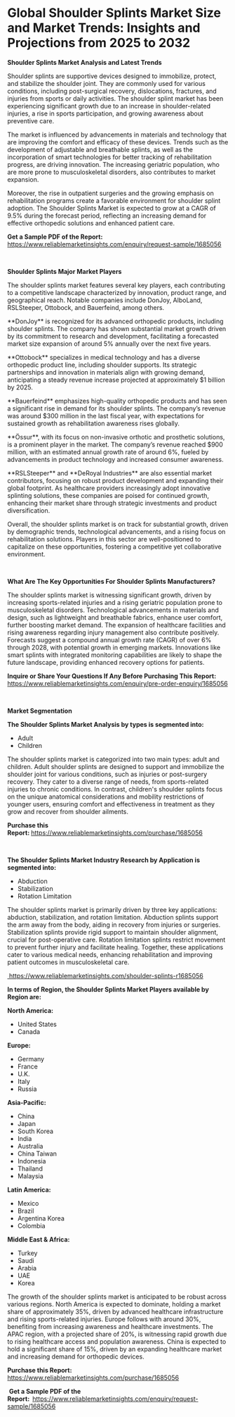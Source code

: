 <p><h1>Global Shoulder Splints Market Size and Market Trends: Insights and Projections from 2025 to 2032</h1></p><p><strong>Shoulder Splints Market Analysis and Latest Trends</strong></p>
<p><p>Shoulder splints are supportive devices designed to immobilize, protect, and stabilize the shoulder joint. They are commonly used for various conditions, including post-surgical recovery, dislocations, fractures, and injuries from sports or daily activities. The shoulder splint market has been experiencing significant growth due to an increase in shoulder-related injuries, a rise in sports participation, and growing awareness about preventive care. </p><p>The market is influenced by advancements in materials and technology that are improving the comfort and efficacy of these devices. Trends such as the development of adjustable and breathable splints, as well as the incorporation of smart technologies for better tracking of rehabilitation progress, are driving innovation. The increasing geriatric population, who are more prone to musculoskeletal disorders, also contributes to market expansion. </p><p>Moreover, the rise in outpatient surgeries and the growing emphasis on rehabilitation programs create a favorable environment for shoulder splint adoption. The Shoulder Splints Market is expected to grow at a CAGR of 9.5% during the forecast period, reflecting an increasing demand for effective orthopedic solutions and enhanced patient care.</p></p>
<p><strong>Get a Sample PDF of the Report:&nbsp;</strong> <a href="https://www.reliablemarketinsights.com/enquiry/request-sample/1685056?utm_campaign=2193&utm_medium=2&utm_source=Github&utm_content=ia&utm_term=16042025&utm_id=shoulder-splints">https://www.reliablemarketinsights.com/enquiry/request-sample/1685056</a></p>
<p>&nbsp;</p>
<p><strong>Shoulder Splints Major Market Players</strong></p>
<p><p>The shoulder splints market features several key players, each contributing to a competitive landscape characterized by innovation, product range, and geographical reach. Notable companies include DonJoy, AlboLand, RSLSteeper, Ottobock, and Bauerfeind, among others.</p><p>**DonJoy** is recognized for its advanced orthopedic products, including shoulder splints. The company has shown substantial market growth driven by its commitment to research and development, facilitating a forecasted market size expansion of around 5% annually over the next five years.</p><p>**Ottobock** specializes in medical technology and has a diverse orthopedic product line, including shoulder supports. Its strategic partnerships and innovation in materials align with growing demand, anticipating a steady revenue increase projected at approximately $1 billion by 2025.</p><p>**Bauerfeind** emphasizes high-quality orthopedic products and has seen a significant rise in demand for its shoulder splints. The company’s revenue was around $300 million in the last fiscal year, with expectations for sustained growth as rehabilitation awareness rises globally.</p><p>**Össur**, with its focus on non-invasive orthotic and prosthetic solutions, is a prominent player in the market. The company’s revenue reached $900 million, with an estimated annual growth rate of around 6%, fueled by advancements in product technology and increased consumer awareness.</p><p>**RSLSteeper** and **DeRoyal Industries** are also essential market contributors, focusing on robust product development and expanding their global footprint. As healthcare providers increasingly adopt innovative splinting solutions, these companies are poised for continued growth, enhancing their market share through strategic investments and product diversification.</p><p>Overall, the shoulder splints market is on track for substantial growth, driven by demographic trends, technological advancements, and a rising focus on rehabilitation solutions. Players in this sector are well-positioned to capitalize on these opportunities, fostering a competitive yet collaborative environment.</p></p>
<p>&nbsp;</p>
<p><strong>What Are The Key Opportunities For Shoulder Splints Manufacturers?</strong></p>
<p><p>The shoulder splints market is witnessing significant growth, driven by increasing sports-related injuries and a rising geriatric population prone to musculoskeletal disorders. Technological advancements in materials and design, such as lightweight and breathable fabrics, enhance user comfort, further boosting market demand. The expansion of healthcare facilities and rising awareness regarding injury management also contribute positively. Forecasts suggest a compound annual growth rate (CAGR) of over 6% through 2028, with potential growth in emerging markets. Innovations like smart splints with integrated monitoring capabilities are likely to shape the future landscape, providing enhanced recovery options for patients.</p></p>
<p><strong>Inquire or Share Your Questions If Any Before Purchasing This Report:</strong> <a href="https://www.reliablemarketinsights.com/enquiry/pre-order-enquiry/1685056?utm_campaign=2193&utm_medium=2&utm_source=Github&utm_content=ia&utm_term=16042025&utm_id=shoulder-splints">https://www.reliablemarketinsights.com/enquiry/pre-order-enquiry/1685056</a></p>
<p>&nbsp;</p>
<p><strong>Market Segmentation</strong></p>
<p><strong>The Shoulder Splints Market Analysis by types is segmented into:</strong></p>
<p><ul><li>Adult</li><li>Children</li></ul></p>
<p><p>The shoulder splints market is categorized into two main types: adult and children. Adult shoulder splints are designed to support and immobilize the shoulder joint for various conditions, such as injuries or post-surgery recovery. They cater to a diverse range of needs, from sports-related injuries to chronic conditions. In contrast, children's shoulder splints focus on the unique anatomical considerations and mobility restrictions of younger users, ensuring comfort and effectiveness in treatment as they grow and recover from shoulder ailments.</p></p>
<p><strong>Purchase this Report:&nbsp;</strong><a href="https://www.reliablemarketinsights.com/purchase/1685056?utm_campaign=2193&utm_medium=2&utm_source=Github&utm_content=ia&utm_term=16042025&utm_id=shoulder-splints">https://www.reliablemarketinsights.com/purchase/1685056</a></p>
<p>&nbsp;</p>
<p><strong>The Shoulder Splints Market Industry Research by Application is segmented into:</strong></p>
<p><ul><li>Abduction</li><li>Stabilization</li><li>Rotation Limitation</li></ul></p>
<p><p>The shoulder splints market is primarily driven by three key applications: abduction, stabilization, and rotation limitation. Abduction splints support the arm away from the body, aiding in recovery from injuries or surgeries. Stabilization splints provide rigid support to maintain shoulder alignment, crucial for post-operative care. Rotation limitation splints restrict movement to prevent further injury and facilitate healing. Together, these applications cater to various medical needs, enhancing rehabilitation and improving patient outcomes in musculoskeletal care.</p></p>
<p><a href="https://www.reliablemarketinsights.com/shoulder-splints-r1685056?utm_campaign=2193&utm_medium=2&utm_source=Github&utm_content=ia&utm_term=16042025&utm_id=shoulder-splints">&nbsp;https://www.reliablemarketinsights.com/shoulder-splints-r1685056</a></p>
<p><strong>In terms of Region, the Shoulder Splints Market Players available by Region are:</strong></p>
<p>
    <p> <strong> North America: </strong>
        <ul>
            <li>United States</li>
            <li>Canada</li>
        </ul>
        </p> 
    <p> <strong> Europe: </strong>
        <ul>
            <li>Germany</li>
            <li>France</li>
            <li>U.K.</li>
            <li>Italy</li>
            <li>Russia</li>
        </ul>
        </p> 
    <p> <strong> Asia-Pacific: </strong>
        <ul>
            <li>China</li>
            <li>Japan</li>
            <li>South Korea</li>
            <li>India</li>
            <li>Australia</li>
            <li>China Taiwan</li>
            <li>Indonesia</li>
            <li>Thailand</li>
            <li>Malaysia</li>
        </ul>
        </p> 
    <p> <strong> Latin America: </strong>
        <ul>
            <li>Mexico</li>
            <li>Brazil</li>
            <li>Argentina Korea</li>
            <li>Colombia</li>
        </ul>
        </p> 
    <p> <strong> Middle East & Africa: </strong>
        <ul>
            <li>Turkey</li>
            <li>Saudi</li>
            <li>Arabia</li>
            <li>UAE</li>
            <li>Korea</li>
        </ul>
    </p>
    </p>
<p><p>The growth of the shoulder splints market is anticipated to be robust across various regions. North America is expected to dominate, holding a market share of approximately 35%, driven by advanced healthcare infrastructure and rising sports-related injuries. Europe follows with around 30%, benefiting from increasing awareness and healthcare investments. The APAC region, with a projected share of 20%, is witnessing rapid growth due to rising healthcare access and population awareness. China is expected to hold a significant share of 15%, driven by an expanding healthcare market and increasing demand for orthopedic devices.</p></p>
<p><strong>Purchase this Report: </strong><a href="https://www.reliablemarketinsights.com/purchase/1685056?utm_campaign=2193&utm_medium=2&utm_source=Github&utm_content=ia&utm_term=16042025&utm_id=shoulder-splints">https://www.reliablemarketinsights.com/purchase/1685056</a></p>
<p>&nbsp;<strong>Get a Sample PDF of the Report:&nbsp;&nbsp;</strong><a href="https://www.reliablemarketinsights.com/enquiry/request-sample/1685056?utm_campaign=2193&utm_medium=2&utm_source=Github&utm_content=ia&utm_term=16042025&utm_id=shoulder-splints">https://www.reliablemarketinsights.com/enquiry/request-sample/1685056</a></p>
<p><strong></strong></p>
<p><p></p><p></p><p></p></p>